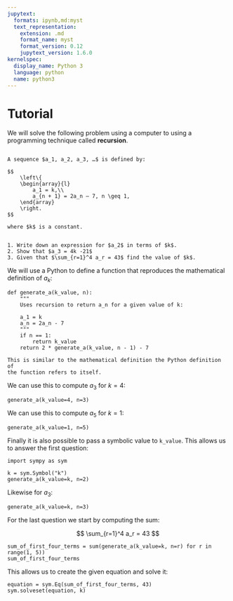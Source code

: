 ```yaml
---
jupytext:
  formats: ipynb,md:myst
  text_representation:
    extension: .md
    format_name: myst
    format_version: 0.12
    jupytext_version: 1.6.0
kernelspec:
  display_name: Python 3
  language: python
  name: python3
---
```


# Tutorial

We will solve the following problem using a computer to using a programming
technique called **recursion**.

```{admonition} Problem

A sequence $a_1, a_2, a_3, …$ is defined by:

$$
    \left\{
    \begin{array}{l}
        a_1 = k,\\
        a_{n + 1} = 2a_n – 7, n \geq 1,
    \end{array}
    \right.
$$

where $k$ is a constant.


1. Write down an expression for $a_2$ in terms of $k$.
2. Show that $a_3 = 4k -21$
3. Given that $\sum_{r=1}^4 a_r = 43$ find the value of $k$.
```

We will use a Python to define a function that reproduces the mathematical
definition of $a_k$:

```{code-cell} ipython3
def generate_a(k_value, n):
    """
    Uses recursion to return a_n for a given value of k:

    a_1 = k
    a_n = 2a_n - 7
    """
    if n == 1:
        return k_value
    return 2 * generate_a(k_value, n - 1) - 7
```

```{attention}
This is similar to the mathematical definition the Python definition of
the function refers to itself.
```


We can use this to compute $a_3$ for $k=4$:

```{code-cell} ipython3
generate_a(k_value=4, n=3)
```

We can use this to compute $a_5$ for $k=1$:

```{code-cell} ipython3
generate_a(k_value=1, n=5)
```

Finally it is also possible to pass a symbolic value to `k_value`. This allows
us to answer the first question:

```{code-cell} ipython3
import sympy as sym

k = sym.Symbol("k")
generate_a(k_value=k, n=2)
```

Likewise for $a_3$:

```{code-cell} ipython3
generate_a(k_value=k, n=3)
```

For the last question we start by computing the sum:

$$
    \sum_{r=1}^4 a_r = 43
$$

```{code-cell} ipython3
sum_of_first_four_terms = sum(generate_a(k_value=k, n=r) for r in range(1, 5))
sum_of_first_four_terms
```

This allows us to create the given equation and solve it:

```{code-cell} ipython3
equation = sym.Eq(sum_of_first_four_terms, 43)
sym.solveset(equation, k)
```

